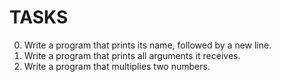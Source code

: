 # TASKS
0. Write a program that prints its name, followed by a new line.
1. Write a program that prints all arguments it receives.
3. Write a program that multiplies two numbers.
